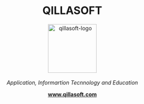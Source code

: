 <h1 align="center">QILLASOFT</h1>

<p align="center">
  <img src="https://blogger.googleusercontent.com/img/b/R29vZ2xl/AVvXsEi5oU4aBSacOwWwStHTViDGBAuHhWiBNzgSwpgoH3OIVK33m2F4xTlJvYSps3oroIbavPThhVJ3F79yTSY1SJl4DbvJxIezELJrFniGi8Eqz7dWPZWKHeRUw5W7Lkn21iNxpfVzvborXq-Nzq1YOGC1W_gcord9NBlogcVj7axd4Yvrh5yv354r0mQz5g/s512/QILLASOFT%20Logo%20Circel%20512px.png" alt="qillasoft-logo" width="128px" height="128px"/>
  <br>
  <br>
  <i>Application, Informartion Tecnnology and Education</i>
  <br>
</p>

<p align="center">
  <a href="https://www.qillasoft.com"><strong>www.qillasoft.com</strong></a>
  <br>
</p>
